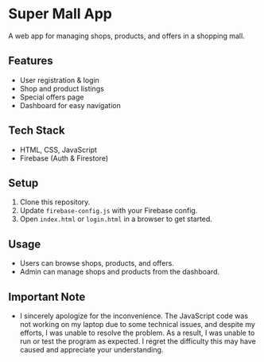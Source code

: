 # Super Mall App

A web app for managing shops, products, and offers in a shopping mall.

## Features
- User registration & login
- Shop and product listings
- Special offers page
- Dashboard for easy navigation

## Tech Stack
- HTML, CSS, JavaScript
- Firebase (Auth & Firestore)

## Setup
1. Clone this repository.
2. Update `firebase-config.js` with your Firebase config.
3. Open `index.html` or `login.html` in a browser to get started.

## Usage
- Users can browse shops, products, and offers.
- Admin can manage shops and products from the dashboard.

## Important Note
- I sincerely apologize for the inconvenience. The JavaScript code was not working on my laptop due to some technical issues, and despite my efforts, I was unable to resolve the problem. As a result, I was unable to run or test the program as expected. I regret the difficulty this may have caused and appreciate your understanding.
